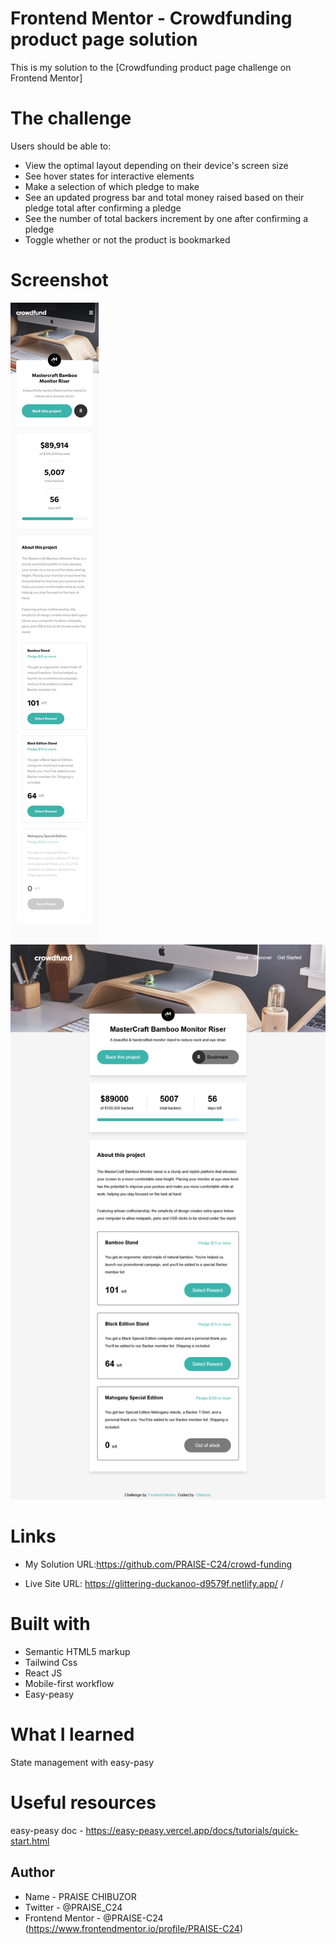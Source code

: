 # Frontend Mentor - Crowdfunding product page solution

This is my solution to the [Crowdfunding product page challenge on Frontend Mentor]

# The challenge

Users should be able to:

- View the optimal layout depending on their device's screen size
- See hover states for interactive elements
- Make a selection of which pledge to make
- See an updated progress bar and total money raised based on their pledge total after confirming a pledge
- See the number of total backers increment by one after confirming a pledge
- Toggle whether or not the product is bookmarked

# Screenshot

![](./design/mobile-design.jpg)
![](./design/screenshot.png)

# Links

- My Solution URL:https://github.com/PRAISE-C24/crowd-funding

- Live Site URL: https://glittering-duckanoo-d9579f.netlify.app/
  /

# Built with

- Semantic HTML5 markup
- Tailwind Css
- React JS
- Mobile-first workflow
- Easy-peasy

# What I learned

State management with easy-pasy

# Useful resources

easy-peasy doc - https://easy-peasy.vercel.app/docs/tutorials/quick-start.html

## Author

- Name - PRAISE CHIBUZOR
- Twitter - @PRAISE_C24
- Frontend Mentor - @PRAISE-C24 (https://www.frontendmentor.io/profile/PRAISE-C24)
